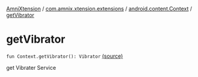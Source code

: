 [AmniXtension](../../index.md) / [com.amnix.xtension.extensions](../index.md) / [android.content.Context](index.md) / [getVibrator](./get-vibrator.md)

# getVibrator

`fun Context.getVibrator(): Vibrator` [(source)](https://github.com/AmniX/AmniXTension/tree/master/AmniXtension/src/main/java/com/amnix/xtension/extensions/ContextExtension.kt#L640)

get Vibrater Service


